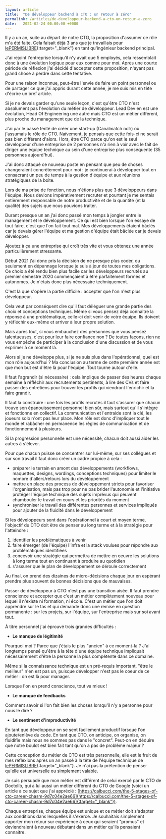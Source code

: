 ```yaml
---
layout: article
title:  "De développeur backend à CTO : un retour à zéro"
permalink: /articles/de-developpeur-backend-a-cto-un-retour-a-zero
date:   2021-02-24 00:00:00 +0000
---
```


Il y a un an, suite au départ de notre CTO, la proposition d'assumer ce rôle m'a été faite. Cela faisait déjà 3 ans que je travaillais pour [lePERMISLIBRE](https://lepermislibre.fr){:target="_blank"} en tant qu'ingénieur backend principal.

J'ai rejoint l'entreprise lorsqu'il n'y avait que 5 employés, cela ressemblait donc à une évolution logique pour eux comme pour moi. Après une courte période de réflexion j'ai décidé d'accepter cette proposition, n'ayant pas grand chose à perdre dans cette tentative.

Pour une raison inconnue, peut-être l'envie de faire un point personnel ou de partager ce que j'ai appris durant cette année, je me suis mis en tête d'écrire un bref article.

Si je ne devais garder qu'une seule leçon, c'est qu'être CTO n'est absolument pas l'évolution du métier de développeur. Lead Dev en est une évolution, Head Of Engineering une autre mais CTO est un métier différent, plus proche du management que de la technique.

J'ai par le passé tenté de créer une start-up (Canalmatch ndlr) où j'assumais le rôle de CTO. Naïvement, je pensais que cette fois-ci ne serait pas bien différent d'alors. Hors, être CTO parce qu'on est le seul développeur d'une entreprise de 2 personnes n'a rien à voir avec le fait de diriger une équipe technique au sein d'une entreprise plus conséquente (35 personnes aujourd'hui).

J'ai donc attaqué ce nouveau poste en pensant que peu de choses changeraient concrètement pour moi : je continuerai à développer tout en consacrant un peu de temps à la gestion d'équipe et aux réunions stratégiques de la boite.

Lors de ma prise de fonction, nous n'étions plus que 3 développeurs dans l'équipe. Nous devions impérativement recruter et pourtant je me sentais entièrement responsable de notre productivité et de la quantité (et la qualité) des sujets que nous pouvions traiter.

Durant presque un an j'ai donc passé mon temps à jongler entre le management et le développement. Ce qui est bien lorsque l'on essaye de tout faire, c'est que l'on fait tout mal. Mes développements étaient bâclés car je devais gérer l'équipe et ma gestion d'équipe était bâclée car je devais développer.

Ajoutez à ça une entreprise qui croît très vite et vous obtenez une année particulièrement stressante.

Début 2021 j'ai donc pris la décision de ne presque plus coder, ou seulement en dépannage lorsque je suis à jour de toutes mes obligations. Ce choix a été rendu bien plus facile car les développeurs recrutés au premier semestre 2020 commençaient à être parfaitement formés et autonomes. Je n'étais donc plus nécessaire techniquement.

C'est là que s'opère la partie difficile : accepter que l'on n'est plus développeur.

Cela veut par conséquent dire qu'il faut déléguer une grande partie des choix et conceptions techniques. Même si vous pensez déjà connaitre la réponse à une problématique, celle-ci doit venir de votre équipe. Ils doivent y réfléchir eux-même et arriver à leur propre solution.

Mais après tout, si vous embauchez des personnes que vous pensez talentueuses, c'est pour leur faire confiance non ? De toutes façons, rien ne vous empêche de participer à la conclusion d'une discussion et de vous exprimer à ce moment là.

Alors si je ne développe plus, si je ne suis plus dans l'opérationnel, quel est mon rôle aujourd'hui ?
Ma conclusion au terme de cette première année est que mon but est d'être là pour l'équipe. Tout tourne autour d'elle.

Il faut l'agrandir (si nécessaire) : cela implique de passer des heures chaque semaine à réfléchir aux recrutements pertinents, à lire des CVs et faire passer des entretiens pour trouver les profils qui viendront l'enrichir et la faire grandir.

Il faut la construire : une fois les profils recrutés il faut s'assurer que chacun trouve son épanouissement personnel bien sûr, mais surtout qu'il s'intègre et fonctionne en collectif. La communication et l'entraide sont la clé, les joueurs solo n'ont pas leur place. Mon rôle est donc d'impliquer tout le monde et rabâcher en permanence les règles de communication et de fonctionnement à plusieurs.

Si la progression personnelle est une nécessité, chacun doit aussi aider les autres à s'élever.

Pour que chacun puisse se concentrer sur lui-même, sur ses collègues et sur son travail il faut donc créer un cadre propice à cela :
* préparer le terrain en amont des développements (workflows, maquettes, designs, wordings, conceptions techniques) pour limiter le nombre d'allers/retours lors du développement
* mettre en place des process de développement stricts pour favoriser l'organisation, mais pas trop pour ne pas brider l'autonomie et l'initiative
protéger l'équipe technique des sujets imprévus qui peuvent chambouler le travail en cours et les priorités du moment
* synchroniser le travail des différentes personnes et services impliqués pour ajouter de la fluidité dans le développement

Si les développeurs sont dans l'opérationnel à court et moyen terme, l'objectif du CTO doit être de penser au long terme et à la stratégie pour l'atteindre :
1. identifier les problématiques à venir
2. faire émerger (de l'équipe) l'infra et la stack voulues pour répondre aux problématiques identifiées
3. concevoir une stratégie qui permettra de mettre en oeuvre les solutions à long terme tout en continuant à produire au quotidien
4. s'assurer que le plan de développement se déroule correctement

Au final, on prend des dizaines de micro-décisions chaque jour en espérant prendre plus souvent de bonnes décisions que de mauvaises.

Passer de développeur à CTO n'est pas une transition aisée. Il faut prendre conscience et accepter que c'est un métier complètement nouveau pour lequel il n'existe ni formation, ni école. C'est un métier que l'on doit apprendre sur le tas et qui demande donc une remise en question permanente : sur les projets, sur l'équipe, sur l'entreprise mais sur soi avant tout.

À titre personnel j'ai éprouvé trois grandes difficultés :
 
* **Le manque de légitimité**

Pourquoi moi ? Parce que j'étais le plus "ancien" à ce moment-là ? J'ai longtemps pensé qu'être à la tête d'une équipe technique impliquait nécessairement d'être la personne la plus compétente dans ce domaine.

Même si la connaissance technique est un pré-requis important, "être le meilleur" n'en est pas un, puisque développer n'est pas le coeur de ce métier : on est là pour manager.

Lorsque l'on en prend conscience, tout va mieux !
 
* **Le manque de feedbacks**

Comment savoir si l'on fait bien les choses lorsqu'il n'y a personne pour nous le dire ?

* **Le sentiment d'improductivité**

En tant que développeur on se sent facilement productif lorsque l'on ajoute/enlève du code. En tant que CTO, on anticipe, on organise, on fluidifie mais nous ne sommes pas dans le "concret". Peut-on en déduire que notre boulot est bien fait tant qu'on a pas de problème majeur ?

Cette conception du métier de CTO est très personnelle, elle est le fruit de mes réflexions après un an passé à la tête de l'équipe technique de [lePERMISLIBRE](https://lepermislibre.fr){:target="_blank"}. Je n'ai pas la prétention de penser qu'elle est universelle ou simplement valable.

Je suis persuadé que mon métier est différent de celui exercé par le CTO de Doctolib, qui a lui aussi un métier différent du CTO de Google (voici un article à ce sujet que j'ai apprécié : [https://calbucci.com/the-5-stages-of-cto-career-chasm-9d7c04e2ae66](https://calbucci.com/the-5-stages-of-cto-career-chasm-9d7c04e2ae66){:target="_blank"}).

Chaque entreprise, chaque équipe est unique et ce métier doit s'adapter aux conditions dans lesquelles il s'exerce. Je souhaitais simplement apporter mon retour sur expérience à ceux qui seraient "promus" et deviendraient à nouveau débutant dans un métier qu'ils pensaient connaitre.
